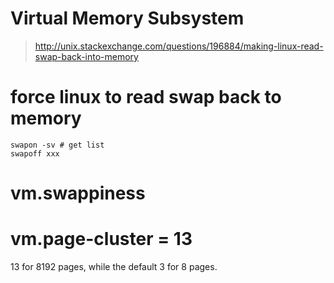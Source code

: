 Virtual Memory Subsystem
===
> http://unix.stackexchange.com/questions/196884/making-linux-read-swap-back-into-memory  

# force linux to read swap back to memory
```
swapon -sv # get list
swapoff xxx
```

# vm.swappiness

# vm.page-cluster = 13
13 for 8192 pages, while the default 3 for 8 pages.
